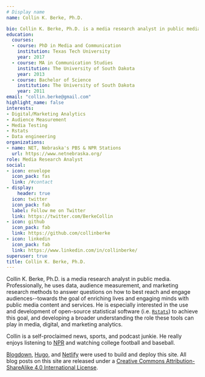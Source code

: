 ```yaml
---
# Display name
name: Collin K. Berke, Ph.D.

bio: Collin K. Berke, Ph.D. is a media research analyst in public media. He uses data analysis, audience measurement, and marketing research methods to answer questions on how to best reach and engage audiences.
education:
  courses:
  - course: PhD in Media and Communication
    institution: Texas Tech University
    year: 2017
  - course: MA in Communication Studies
    institution: The University of South Dakota
    year: 2013
  - course: Bachelor of Science
    institution: The University of South Dakota
    year: 2011
email: "collin.berke@gmail.com"
highlight_name: false
interests:
- Digital/Marketing Analytics
- Audience Measurement
- Media Testing
- Rstats
- Data engineering
organizations:
- name: NET, Nebraska's PBS & NPR Stations
  url: https://www.netnebraska.org/
role: Media Research Analyst
social:
- icon: envelope
  icon_pack: fas
  link: /#contact
- display:
    header: true
  icon: twitter
  icon_pack: fab
  label: Follow me on Twitter
  link: https://twitter.com/BerkeCollin
- icon: github
  icon_pack: fab
  link: https://github.com/collinberke
- icon: linkedin
  icon_pack: fab
  link: https://www.linkedin.com/in/collinberke/
superuser: true
title: Collin K. Berke, Ph.D. 
---
```


Collin K. Berke, Ph.D. is a media research analyst in public media. Professionally, he uses data, audience measurement, and marketing research methods to answer questions on how to best reach and engage audiences--towards the goal of enriching lives and engaging minds with public media content and services. He is especially interested in the use and development of open-source statistical software (i.e. [`Rstats`](https://www.r-project.org/)) to achieve this goal, and developing a broader understanding the role these tools can play in media, digital, and marketing analytics.

Collin is a self-proclaimed news, sports, and podcast junkie. He really enjoys listening to [NPR](https://www.npr.org/) and watching college football and baseball.

[Blogdown](https://github.com/rstudio/blogdown), [Hugo](https://gohugo.io/), and [Netlify](https://www.netlify.com/) were used to build and deploy this site. All 
blog posts on this site are released under a [Creative Commons Attribution-ShareAlike 4.0 International License](https://creativecommons.org/licenses/by-sa/4.0/). 

